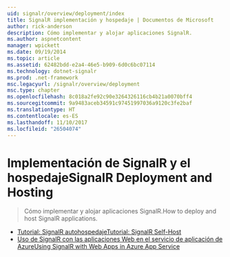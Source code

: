 ```yaml
---
uid: signalr/overview/deployment/index
title: SignalR implementación y hospedaje | Documentos de Microsoft
author: rick-anderson
description: Cómo implementar y alojar aplicaciones SignalR.
ms.author: aspnetcontent
manager: wpickett
ms.date: 09/19/2014
ms.topic: article
ms.assetid: 62482bdd-e2a4-46e5-b909-6d0c6bc07114
ms.technology: dotnet-signalr
ms.prod: .net-framework
msc.legacyurl: /signalr/overview/deployment
msc.type: chapter
ms.openlocfilehash: 8c018a2fe92c90e3264326116cb4b21a0070bff4
ms.sourcegitcommit: 9a9483aceb34591c97451997036a9120c3fe2baf
ms.translationtype: HT
ms.contentlocale: es-ES
ms.lasthandoff: 11/10/2017
ms.locfileid: "26504074"
---
```

<a name="signalr-deployment-and-hosting"></a><span data-ttu-id="33eab-103">Implementación de SignalR y el hospedaje</span><span class="sxs-lookup"><span data-stu-id="33eab-103">SignalR Deployment and Hosting</span></span>
====================
> <span data-ttu-id="33eab-104">Cómo implementar y alojar aplicaciones SignalR.</span><span class="sxs-lookup"><span data-stu-id="33eab-104">How to deploy and host SignalR applications.</span></span>


- [<span data-ttu-id="33eab-105">Tutorial: SignalR autohospedaje</span><span class="sxs-lookup"><span data-stu-id="33eab-105">Tutorial: SignalR Self-Host</span></span>](tutorial-signalr-self-host.md)
- [<span data-ttu-id="33eab-106">Uso de SignalR con las aplicaciones Web en el servicio de aplicación de Azure</span><span class="sxs-lookup"><span data-stu-id="33eab-106">Using SignalR with Web Apps in Azure App Service</span></span>](using-signalr-with-azure-web-sites.md)
